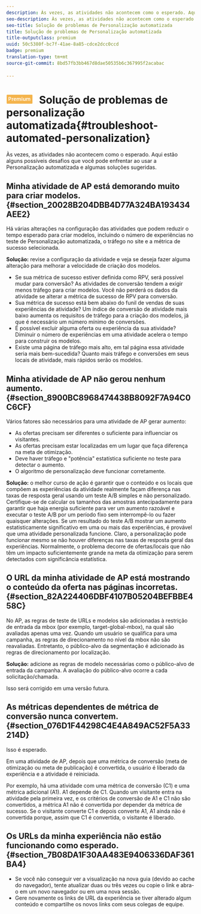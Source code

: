 ```yaml
---
description: Às vezes, as atividades não acontecem como o esperado. Aqui estão alguns possíveis desafios que você pode enfrentar ao usar a Personalização automatizada e algumas soluções sugeridas.
seo-description: Às vezes, as atividades não acontecem como o esperado. Aqui estão alguns possíveis desafios que você pode enfrentar ao usar a Personalização automatizada e algumas soluções sugeridas.
seo-title: Solução de problemas de Personalização automatizada
title: Solução de problemas de Personalização automatizada
title-outputclass: premium
uuid: 50c5380f-bc7f-41ae-8a85-cdce2dcc0ccd
badge: premium
translation-type: tm+mt
source-git-commit: 8bd57fb3bb467d8dae50535b6c367995f2acabac

---
```



# ![PREMIUM](/help/assets/premium.png) Solução de problemas de personalização automatizada{#troubleshoot-automated-personalization}

Às vezes, as atividades não acontecem como o esperado. Aqui estão alguns possíveis desafios que você pode enfrentar ao usar a Personalização automatizada e algumas soluções sugeridas.

## Minha atividade de AP está demorando muito para criar modelos. {#section_20028B204DBB4D77A324BA193434AEE2}

Há várias alterações na configuração das atividades que podem reduzir o tempo esperado para criar modelos, incluindo o número de experiências no teste de Personalização automatizada, o tráfego no site e a métrica de sucesso selecionada.

**Solução:** revise a configuração da atividade e veja se deseja fazer alguma alteração para melhorar a velocidade de criação dos modelos.

* Se sua métrica de sucesso estiver definida como RPV, será possível mudar para conversão? As atividades de conversão tendem a exigir menos tráfego para criar modelos. Você não perderá os dados da atividade se alterar a métrica de sucesso de RPV para conversão.
* Sua métrica de sucesso está bem abaixo do funil de vendas de suas experiências de atividade? Um índice de conversão de atividade mais baixo aumenta os requisitos de tráfego para a criação dos modelos, já que é necessário um número mínimo de conversões.
* É possível excluir alguma oferta ou experiência da sua atividade? Diminuir o número de experiências em uma atividade acelera o tempo para construir os modelos.
* Existe uma página de tráfego mais alto, em tal página essa atividade seria mais bem-sucedida? Quanto mais tráfego e conversões em seus locais de atividade, mais rápidos serão os modelos.

## Minha atividade de AP não gerou nenhum aumento. {#section_8900BC8968474438B8092F7A94C0C6CF}

Vários fatores são necessários para uma atividade de AP gerar aumento:

* As ofertas precisam ser diferentes o suficiente para influenciar os visitantes.
* As ofertas precisam estar localizadas em um lugar que faça diferença na meta de otimização.
* Deve haver tráfego e &quot;potência&quot; estatística suficiente no teste para detectar o aumento.
* O algoritmo de personalização deve funcionar corretamente.

**Solução:** o melhor curso de ação é garantir que o conteúdo e os locais que compõem as experiências da atividade realmente façam diferença nas taxas de resposta geral usando um teste A/B simples e não personalizado. Certifique-se de calcular os tamanhos das amostras antecipadamente para garantir que haja energia suficiente para ver um aumento razoável e executar o teste A/B por um período fixo sem interrompê-lo ou fazer quaisquer alterações. Se um resultado do teste A/B mostrar um aumento estatisticamente significativo em uma ou mais das experiências, é provável que uma atividade personalizada funcione. Claro, a personalização pode funcionar mesmo se não houver diferenças nas taxas de resposta geral das experiências. Normalmente, o problema decorre de ofertas/locais que não têm um impacto suficientemente grande na meta da otimização para serem detectados com significância estatística.

## O URL da minha atividade de AP está mostrando o conteúdo da oferta nas páginas incorretas. {#section_82A224406DBF4107B05204BEFBBE458C}

No AP, as regras de teste de URLs e modelos são adicionadas à restrição de entrada da mbox (por exemplo, target-global-mbox), na qual são avaliadas apenas uma vez. Quando um usuário se qualifica para uma campanha, as regras de direcionamento no nível da mbox não são reavaliadas. Entretanto, o público-alvo da segmentação é adicionado às regras de direcionamento por localização.

**Solução:** adicione as regras de modelo necessárias como o público-alvo de entrada da campanha. A avaliação do público-alvo ocorre a cada solicitação/chamada.

Isso será corrigido em uma versão futura.

## As métricas dependentes de métrica de conversão nunca convertem. {#section_076D1F44298C4E4A849AC52F5A33214D}

Isso é esperado.

Em uma atividade de AP, depois que uma métrica de conversão (meta de otimização ou meta de publicação) é convertida, o usuário é liberado da experiência e a atividade é reiniciada.

Por exemplo, há uma atividade com uma métrica de conversão (C1) e uma métrica adicional (A1). A1 depende de C1. Quando um visitante entra na atividade pela primeira vez, e os critérios de conversão de A1 e C1 não são convertidos, a métrica A1 não é convertida por depender da métrica de sucesso. Se o visitante converte C1 e depois converte A1, A1 ainda não é convertida porque, assim que C1 é convertida, o visitante é liberado.

## Os URLs da minha experiência não estão funcionando como esperado. {#section_7B08DA1F30AA483E9406336DAF361BA4}

* Se você não conseguir ver a visualização na nova guia (devido ao cache do navegador), tente atualizar duas ou três vezes ou copie o link e abra-o em um novo navegador ou em uma nova sessão.
* Gere novamente os links de URL da experiência se tiver alterado algum conteúdo e compartilhe os novos links com seus colegas de equipe.

